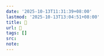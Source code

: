 ```yaml
---
date: '2025-10-13T11:31:39+08:00'
lastmod: '2025-10-13T13:04:51+08:00'
title: 󰪌
url: 󰪌
tags: []
src:
note:
---
```

